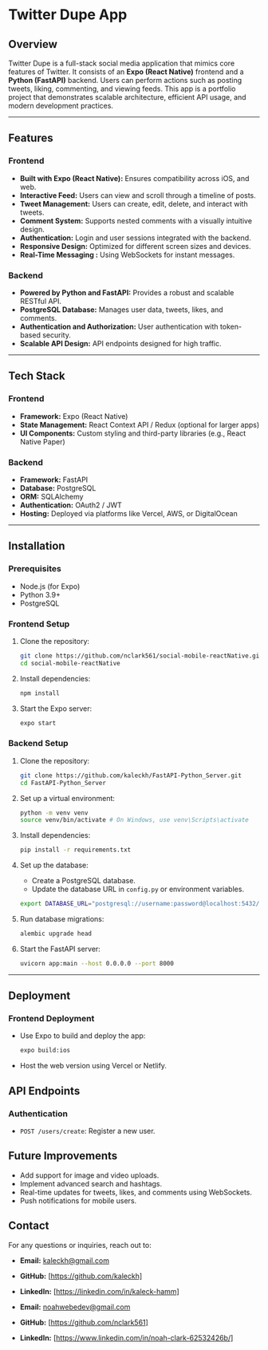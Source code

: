 # Twitter Dupe App

## Overview
Twitter Dupe is a full-stack social media application that mimics core features of Twitter. It consists of an **Expo (React Native)** frontend and a **Python (FastAPI)** backend. Users can perform actions such as posting tweets, liking, commenting, and viewing feeds. This app is a portfolio project that demonstrates scalable architecture, efficient API usage, and modern development practices.

---

## Features

### Frontend
- **Built with Expo (React Native):** Ensures compatibility across iOS, and web.
- **Interactive Feed:** Users can view and scroll through a timeline of posts.
- **Tweet Management:** Users can create, edit, delete, and interact with tweets.
- **Comment System:** Supports nested comments with a visually intuitive design.
- **Authentication:** Login and user sessions integrated with the backend.
- **Responsive Design:** Optimized for different screen sizes and devices.
- **Real-Time Messaging :** Using WebSockets for instant messages.

### Backend
- **Powered by Python and FastAPI:** Provides a robust and scalable RESTful API.
- **PostgreSQL Database:** Manages user data, tweets, likes, and comments.
- **Authentication and Authorization:** User authentication with token-based security.
- **Scalable API Design:** API endpoints designed for high traffic.

---

## Tech Stack

### Frontend
- **Framework:** Expo (React Native)
- **State Management:** React Context API / Redux (optional for larger apps)
- **UI Components:** Custom styling and third-party libraries (e.g., React Native Paper)

### Backend
- **Framework:** FastAPI
- **Database:** PostgreSQL
- **ORM:** SQLAlchemy
- **Authentication:** OAuth2 / JWT
- **Hosting:** Deployed via platforms like Vercel, AWS, or DigitalOcean

---

## Installation

### Prerequisites
- Node.js (for Expo)
- Python 3.9+
- PostgreSQL

### Frontend Setup
1. Clone the repository:
   ```bash
   git clone https://github.com/nclark561/social-mobile-reactNative.git
   cd social-mobile-reactNative
   ```

2. Install dependencies:
   ```bash
   npm install
   ```

3. Start the Expo server:
   ```bash
   expo start
   ```

### Backend Setup
1. Clone the repository:
   ```bash
   git clone https://github.com/kaleckh/FastAPI-Python_Server.git
   cd FastAPI-Python_Server
   ```

2. Set up a virtual environment:
   ```bash
   python -m venv venv
   source venv/bin/activate # On Windows, use venv\Scripts\activate
   ```

3. Install dependencies:
   ```bash
   pip install -r requirements.txt
   ```

4. Set up the database:
   - Create a PostgreSQL database.
   - Update the database URL in `config.py` or environment variables.

   ```bash
   export DATABASE_URL="postgresql://username:password@localhost:5432/twitter_dupe"
   ```

5. Run database migrations:
   ```bash
   alembic upgrade head
   ```

6. Start the FastAPI server:
   ```bash
   uvicorn app:main --host 0.0.0.0 --port 8000
   ```

---

## Deployment

### Frontend Deployment
- Use Expo to build and deploy the app:
  ```bash  
  expo build:ios
  ```
- Host the web version using Vercel or Netlify.


## API Endpoints

### Authentication
- `POST /users/create`: Register a new user.

<!-- ### Tweets
- `GET /tweets`: Get all tweets.
- `POST /tweets`: Create a new tweet.
- `DELETE /tweets/{id}`: Delete a tweet by ID.

### Comments
- `GET /tweets/{id}/comments`: Get comments for a tweet.
- `POST /tweets/{id}/comments`: Add a comment to a tweet. -->


## Future Improvements
- Add support for image and video uploads.
- Implement advanced search and hashtags.
- Real-time updates for tweets, likes, and comments using WebSockets.
- Push notifications for mobile users.


## Contact
For any questions or inquiries, reach out to:
- **Email:** kaleckh@gmail.com
- **GitHub:** [https://github.com/kaleckh]
- **LinkedIn:** [https://linkedin.com/in/kaleck-hamm]

- **Email:** noahwebedev@gmail.com
- **GitHub:** [https://github.com/nclark561]
- **LinkedIn:** [https://www.linkedin.com/in/noah-clark-62532426b/]

